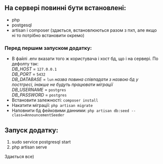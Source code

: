 ## На сервері повинні бути встановлені:
- php
- postgesql
- artisan і composer (здається, встановлюються разом з пхп, але якщо ні то потрібно встановити окремо)
### Перед першим запуском додатку:
- В файлі .env вказати того ж користувача і хост бд, що і на сервері. По дефолту так:  
 *DB_HOST* = `127.0.0.1`  
 *DB_PORT* = `5432`  
 *DB_DATABASE* = `lun` *назва повина співпадати з назвою бд у постгресі, інакше не будуть працювати міграції*  
 *DB_USERNAME* = `postgres`  
 *DB_PASSWORD* = `postgres`
- Встановити залежності:
 `composer install`
- Накатити міграції:
 `php artisan migrate`
- Наповнити бд фейковими данними:
 `php artisan db:seed --class=AnnouncementSeeder`
## Запуск додатку:
1. sudo service postgresql start
2. php artisan serve

Здається все)
